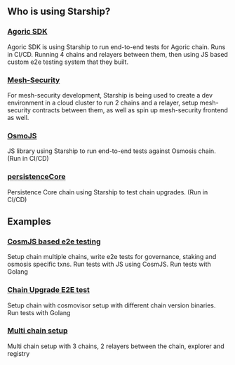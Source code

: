 ## Who is using Starship?

### [Agoric SDK](https://github.com/Agoric/agoric-sdk/tree/master/multichain-testing)

Agoric SDK is using Starship to run end-to-end tests for Agoric chain. Runs in CI/CD.
Running 4 chains and relayers between them, then using JS based custom e2e testing system that they built.
### [Mesh-Security](https://github.com/osmosis-labs/mesh-security-sdk/tree/main/tests/starship)

For mesh-security development, Starship is being used to create a dev environment in a cloud cluster to
run 2 chains and a relayer, setup mesh-security contracts between them, as well as spin up mesh-security frontend as well.
### [OsmoJS](https://github.com/osmosis-labs/osmojs/pull/36)

JS library using Starship to run end-to-end tests against Osmosis chain. (Run in CI/CD)
### [persistenceCore](https://github.com/persistenceOne/persistenceCore/pull/198)

Persistence Core chain using Starship to test chain upgrades. (Run in CI/CD)

## Examples

### [CosmJS based e2e testing](https://github.com/hyperweb-io/starship/tree/main/examples/osmojs)

Setup chain multiple chains, write e2e tests for governance, staking and osmosis specific txns.
Run tests with JS using CosmJS.
Run tests with Golang
### [Chain Upgrade E2E test](https://github.com/hyperweb-io/starship/tree/main/examples/upgrade-test)

Setup chain with cosmovisor setup with different chain version binaries.
Run tests with Golang
### [Multi chain setup](https://github.com/hyperweb-io/starship/blob/main/examples/multi-chain/config.yaml)

Multi chain setup with 3 chains, 2 relayers between the chain, explorer and registry

